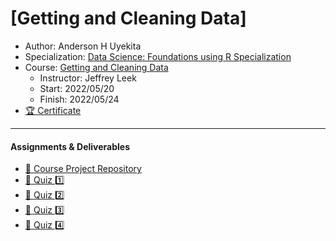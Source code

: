 # [Getting and Cleaning Data]

* Author: Anderson H Uyekita
* Specialization: [Data Science: Foundations using R Specialization](https://www.coursera.org/specializations/data-science-foundations-r)
* Course: [Getting and Cleaning Data](https://www.coursera.org/learn/data-cleaning)
    * Instructor: Jeffrey Leek
    * Start: 2022/05/20
    * Finish: 2022/05/24
* [:trophy: Certificate](https://www.coursera.org/account/accomplishments/verify/TE98YVYE35CV)

***

#### Assignments & Deliverables

* [:rocket: Course Project Repository](https://github.com/AndersonUyekita/getting-and-cleaning-data_course-project)
* [:pencil: Quiz :one:](Week%201/getting-and-cleaning-data_quiz-1.md)
* [:pencil: Quiz :two:](./Week%202/getting-and-cleaning-data_quiz-2.md)
* [:pencil: Quiz :three:](./Week%203/getting-and-cleaning-data_quiz-3.md)
* [:pencil: Quiz :four:](./Week%204/getting-and-cleaning-data_quiz-4.md)
